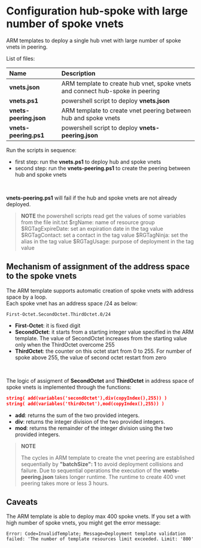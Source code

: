<properties
   pageTitle="Configuration hub-spoke with large number of spoke vnets"
   description="Configuration hub-spoke with large number of spoke vnets"
   services=""
   documentationCenter="na"
   authors="fabferri"
   manager=""
   editor=""/>

<tags
   ms.service="configuration-Example-Azure"
   ms.devlang="na"
   ms.topic="article"
   ms.tgt_pltfrm="na"
   ms.workload="na"
   ms.date="28/07/2021"
   ms.author="fabferri" />

# Configuration hub-spoke with large number of spoke vnets

ARM templates to deploy a single hub vnet with large number of spoke vnets in peering.  

List of files:

| Name                    | Description                                                                   |
|:----------------------- |:------------------------------------------------------------------------------|
| **vnets.json**          | ARM template to create hub vnet, spoke vnets and connect hub-spoke in peering |
| **vnets.ps1**           | powershell script to deploy **vnets.json**                                    |
| **vnets-peering.json**  | ARM template to create vnet peering between hub and spoke vnets               |
| **vnets-peering.ps1**   | powershell script to deploy **vnets-peering.json**                            |

Run the scripts in sequence:
- first step: run the **vnets.ps1** to deploy hub and spoke vnets
- second step: run the **vnets-peering.ps1** to create the peering between hub and spoke vnets
<br>

**vnets-peering.ps1** will fail if the hub and spoke vnets are not already deployed. 

> **NOTE**
> the powershell scripts read get the values of some variables from the file init.txt
>  $rgName: name of resource group
>  $RGTagExpireDate: set an expiration date in the tag value
>  $RGTagContact: set a contact in the tag value
>  $RGTagNinja: set the alias in the tag value
>  $RGTagUsage: purpose of deployment in the tag value
>

## Mechanism of assignment of the address space to the spoke vnets
The ARM template supports automatic creation of spoke vnets with address space by a loop. 
<br>
Each spoke vnet has an address space /24 as below:
```console
First-Octet.SecondOctet.ThirdOctet.0/24
```

- **First-Octet**: it is fixed digit
- **SecondOctet**: it starts from a starting integer value specified in the ARM template. The value of SecondOctet increases from the starting value only when the ThirdOctet overcome 255
- **ThirdOctet**: the counter on this octet start from 0 to 255. For number of spoke above 255, the value of second octet restart from zero
<br>

The logic of assigment of **SecondOctet** and **ThirdOctet** in address space of spoke vnets is implemented through the functions:

```json
string( add(variables('secondOctet'),div(copyIndex(),255)) )
string( add(variables('thirdOctet'),mod(copyIndex(),255)) )
```

- **add**: returns the sum of the two provided integers.
- **div**: returns the integer division of the two provided integers.
- **mod**: returns the remainder of the integer division using the two provided integers.

> **NOTE**
>
> The cycles in ARM template to create the vnet peering are established sequentially by **"batchSize": 1** to avoid deployment collisions and failure. Due to sequential operations the execution of the **vnets-peering.json** takes longer runtime. The runtime to create 400 vnet peering takes more or less 3 hours.
>
## Caveats
The ARM template is able to deploy max 400 spoke vnets. If you set a with high number of spoke vnets, you might get the error message:
```console
Error: Code=InvalidTemplate; Message=Deployment template validation failed: 'The number of template resources limit exceeded. Limit: '800'
```
 